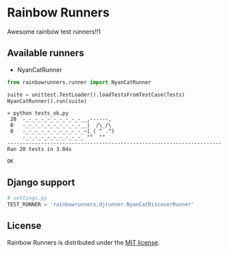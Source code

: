 Rainbow Runners
===============

Awesome rainbow test runners!!1

Available runners
-----------------

* NyanCatRunner

```python
from rainbowrunners.runner import NyanCatRunner

suite = unittest.TestLoader().loadTestsFromTestCase(Tests)
NyanCatRunner().run(suite)
```
```shell
» python tests_ok.py
 20  -_-_-_-_-_-_-_-_-_-__,------,
 0   -_-_-_-_-_-_-_-_-_-__|  /\_/\
 0   -_-_-_-_-_-_-_-_-_-_~|_( ^ .^)
     -_-_-_-_-_-_-_-_-_-_ ""  ""
----------------------------------------------------------------------
Ran 20 tests in 3.04s

OK
```

Django support
--------------

```python
# settings.py
TEST_RUNNER = 'rainbowrunners.djrunner.NyanCatDiscoverRunner'
```


License
-------

Rainbow Runners is distributed under the [MIT license](http://www.opensource.org/licenses/MIT).
